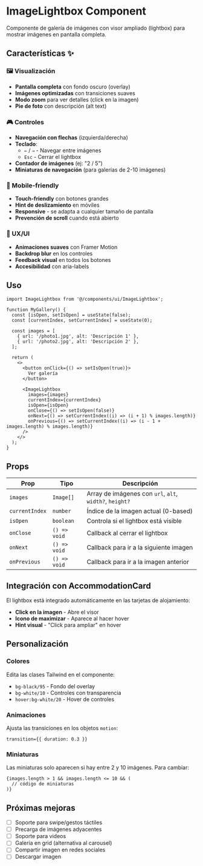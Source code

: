 # ImageLightbox Component

Componente de galería de imágenes con visor ampliado (lightbox) para mostrar imágenes en pantalla completa.

## Características ✨

### 🖼️ Visualización
- **Pantalla completa** con fondo oscuro (overlay)
- **Imágenes optimizadas** con transiciones suaves
- **Modo zoom** para ver detalles (click en la imagen)
- **Pie de foto** con descripción (alt text)

### 🎮 Controles
- **Navegación con flechas** (izquierda/derecha)
- **Teclado**: 
  - `←` / `→` - Navegar entre imágenes
  - `Esc` - Cerrar el lightbox
- **Contador de imágenes** (ej: "2 / 5")
- **Miniaturas de navegación** (para galerías de 2-10 imágenes)

### 📱 Mobile-friendly
- **Touch-friendly** con botones grandes
- **Hint de deslizamiento** en móviles
- **Responsive** - se adapta a cualquier tamaño de pantalla
- **Prevención de scroll** cuando está abierto

### 🎨 UX/UI
- **Animaciones suaves** con Framer Motion
- **Backdrop blur** en los controles
- **Feedback visual** en todos los botones
- **Accesibilidad** con aria-labels

## Uso

```tsx
import ImageLightbox from '@/components/ui/ImageLightbox';

function MyGallery() {
  const [isOpen, setIsOpen] = useState(false);
  const [currentIndex, setCurrentIndex] = useState(0);
  
  const images = [
    { url: '/photo1.jpg', alt: 'Descripción 1' },
    { url: '/photo2.jpg', alt: 'Descripción 2' },
  ];

  return (
    <>
      <button onClick={() => setIsOpen(true)}>
        Ver galería
      </button>

      <ImageLightbox
        images={images}
        currentIndex={currentIndex}
        isOpen={isOpen}
        onClose={() => setIsOpen(false)}
        onNext={() => setCurrentIndex((i) => (i + 1) % images.length)}
        onPrevious={() => setCurrentIndex((i) => (i - 1 + images.length) % images.length)}
      />
    </>
  );
}
```

## Props

| Prop | Tipo | Descripción |
|------|------|-------------|
| `images` | `Image[]` | Array de imágenes con `url`, `alt`, `width?`, `height?` |
| `currentIndex` | `number` | Índice de la imagen actual (0-based) |
| `isOpen` | `boolean` | Controla si el lightbox está visible |
| `onClose` | `() => void` | Callback al cerrar el lightbox |
| `onNext` | `() => void` | Callback para ir a la siguiente imagen |
| `onPrevious` | `() => void` | Callback para ir a la imagen anterior |

## Integración con AccommodationCard

El lightbox está integrado automáticamente en las tarjetas de alojamiento:

- **Click en la imagen** - Abre el visor
- **Icono de maximizar** - Aparece al hacer hover
- **Hint visual** - "Click para ampliar" en hover

## Personalización

### Colores
Edita las clases Tailwind en el componente:
- `bg-black/95` - Fondo del overlay
- `bg-white/10` - Controles con transparencia
- `hover:bg-white/20` - Hover de controles

### Animaciones
Ajusta las transiciones en los objetos `motion`:
```tsx
transition={{ duration: 0.3 }}
```

### Miniaturas
Las miniaturas solo aparecen si hay entre 2 y 10 imágenes. Para cambiar:
```tsx
{images.length > 1 && images.length <= 10 && (
  // código de miniaturas
)}
```

## Próximas mejoras

- [ ] Soporte para swipe/gestos táctiles
- [ ] Precarga de imágenes adyacentes
- [ ] Soporte para videos
- [ ] Galería en grid (alternativa al carousel)
- [ ] Compartir imagen en redes sociales
- [ ] Descargar imagen
